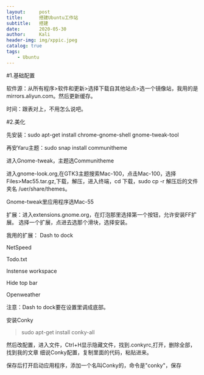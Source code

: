 ```yaml
---
layout:     post
title:      搭建Ubuntu工作站
subtitle:   搭建
date:       2020-05-30
author:     Kali
header-img: img/xppic.jpeg
catalog: true
tags:
    - Ubuntu
---
```

#1.基础配置

软件源：从所有程序>软件和更新>选择下载自其他站点>选一个镜像站，我用的是mirrors.aliyun.com。然后更新缓存。

时间：跟表对上，不用怎么说吧。

#2.美化

先安装：sudo apt-get install chrome-gnome-shell gnome-tweak-tool

再安Yaru主题：sudo snap install communitheme

进入Gnome-tweak，主题选Communitheme

进入gnome-look.org,在GTK3主题搜索Mac-100，点击Mac-100，选择Files>Mac55.tar.gz,下载，解压，进入终端，cd 下载，sudo cp -r 解压后的文件夹名 /uer/share/themes。

Gnome-tweak里应用程序选Mac-55

扩展：进入extensions.gnome.org，在灯泡那里选择第一个按钮，允许安装FF扩展。
选择一个扩展，点进去选那个滑块，选择安装。

我用的扩展：
Dash to dock

NetSpeed

Todo.txt

Instense workspace

Hide top bar

Openweather

注意：Dash to dock要在设置里调成底部。

安装Conky

>sudo apt-get install conky-all

然后改配置，进入文件，Ctrl+H显示隐藏文件，找到.conkyrc,打开，删除全部，找到我的文章 细说Conky配置，复制里面的代码，粘贴进来。

保存后打开启动应用程序，添加一个名叫Conky的，命令是"conky"，保存


